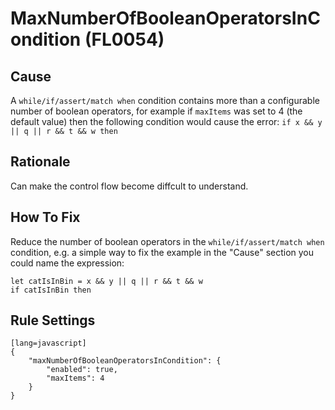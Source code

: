 # MaxNumberOfBooleanOperatorsInCondition (FL0054)

## Cause

A `while/if/assert/match when` condition contains more than a configurable number of boolean operators, for example if `maxItems` was set to 4 (the default value)
then the following condition would cause the error: `if x && y || q || r && t && w then`

## Rationale

Can make the control flow become diffcult to understand.

## How To Fix

Reduce the number of boolean operators in the `while/if/assert/match when` condition, e.g. a simple way to fix the example in the "Cause" section you could name the expression:

    let catIsInBin = x && y || q || r && t && w
    if catIsInBin then

## Rule Settings

	[lang=javascript]
    {
        "maxNumberOfBooleanOperatorsInCondition": { 
            "enabled": true,
            "maxItems": 4
        }
    }
